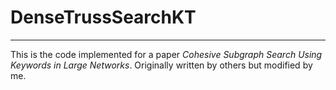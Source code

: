 # DenseTrussSearchKT
---------------------------------------
This is the code implemented for a paper *Cohesive Subgraph Search Using Keywords in Large Networks*. Originally written by others but modified by me.